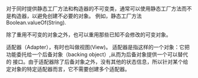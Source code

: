 对于同时提供静态工厂方法和构造器的不可变类，通常可以使用静态工厂方法而不是构造器，以避免创建不必要的对象。
例如，静态工厂方法Boolean.valueOf(String).


除了重用不可变的对象之外，也可以重用那些已知不会修改的可变对象。


适配器（Adapter），有时也叫做视图(View)。
适配器是指这样的一个对象：它把功能委托给一个后备对象（backing object）,从而为后备对象提供一个可以替代的
接口。由于适配器除了后备对象之外，没有其他的状态信息，所以针对某个给定对象的特定适配器而言，它不需要创建多个适配器。

